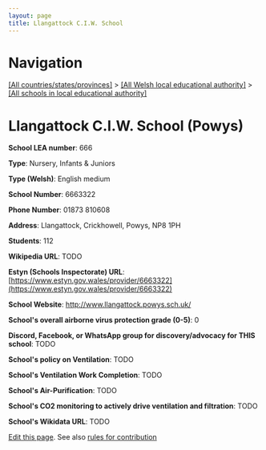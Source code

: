 ```yaml
---
layout: page
title: Llangattock C.I.W. School
---
```

# Navigation

[[All countries/states/provinces]](../../..) > [[All Welsh local educational authority]](../..) > [[All schools in local educational authority]](..)

# Llangattock C.I.W. School (Powys)

**School LEA number**: 666

**Type**: Nursery, Infants & Juniors

**Type (Welsh)**: English medium

**School Number**: 6663322

**Phone Number**: 01873 810608

**Address**: Llangattock, Crickhowell, Powys, NP8 1PH

**Students**: 112

**Wikipedia URL**: TODO

**Estyn (Schools Inspectorate) URL**: [https://www.estyn.gov.wales/provider/6663322](https://www.estyn.gov.wales/provider/6663322)

**School Website**: http://www.llangattock.powys.sch.uk/

**School's overall airborne virus protection grade (0-5)**: 0

**Discord, Facebook, or WhatsApp group for discovery/advocacy for THIS school**: TODO

**School's policy on Ventilation**: TODO

**School's Ventilation Work Completion**: TODO

**School's Air-Purification**: TODO

**School's CO2 monitoring to actively drive ventilation and filtration**: TODO

**School's Wikidata URL**: TODO




[Edit this page](https://github.com/ventilate-schools/Wales/edit/prif/./Powys/Llangattock_C.I.W._School.md). See also [rules for contribution](../../../contribution-rules/)